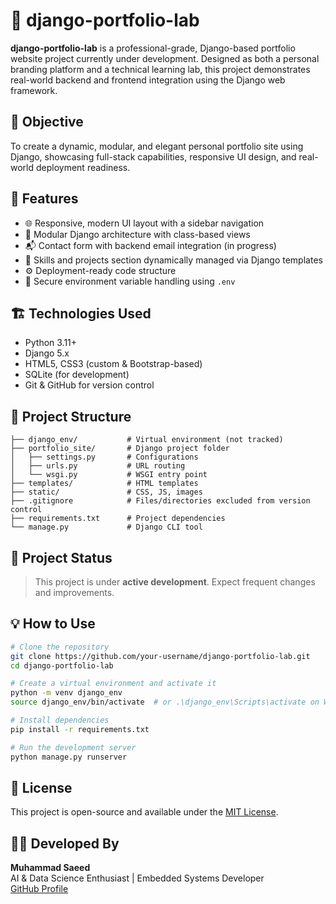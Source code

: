 
# 🚀 django-portfolio-lab

**django-portfolio-lab** is a professional-grade, Django-based portfolio website project currently under development. Designed as both a personal branding platform and a technical learning lab, this project demonstrates real-world backend and frontend integration using the Django web framework.

## 🎯 Objective

To create a dynamic, modular, and elegant personal portfolio site using Django, showcasing full-stack capabilities, responsive UI design, and real-world deployment readiness.

## 🔧 Features

- 🌐 Responsive, modern UI layout with a sidebar navigation
- 🧱 Modular Django architecture with class-based views
- 📬 Contact form with backend email integration (in progress)
- 🧠 Skills and projects section dynamically managed via Django templates
- ⚙️ Deployment-ready code structure
- 🔐 Secure environment variable handling using `.env`

## 🏗️ Technologies Used

- Python 3.11+
- Django 5.x
- HTML5, CSS3 (custom & Bootstrap-based)
- SQLite (for development)
- Git & GitHub for version control

## 📁 Project Structure

```
├── django_env/           # Virtual environment (not tracked)
├── portfolio_site/       # Django project folder
│   ├── settings.py       # Configurations
│   ├── urls.py           # URL routing
│   └── wsgi.py           # WSGI entry point
├── templates/            # HTML templates
├── static/               # CSS, JS, images
├── .gitignore            # Files/directories excluded from version control
├── requirements.txt      # Project dependencies
└── manage.py             # Django CLI tool
```

## 🚧 Project Status

> This project is under **active development**. Expect frequent changes and improvements.

## 💡 How to Use

```bash
# Clone the repository
git clone https://github.com/your-username/django-portfolio-lab.git
cd django-portfolio-lab

# Create a virtual environment and activate it
python -m venv django_env
source django_env/bin/activate  # or .\django_env\Scripts\activate on Windows

# Install dependencies
pip install -r requirements.txt

# Run the development server
python manage.py runserver
```

## 📜 License

This project is open-source and available under the [MIT License](LICENSE).

## 👨‍💻 Developed By

**Muhammad Saeed**  
AI & Data Science Enthusiast | Embedded Systems Developer  
[GitHub Profile](https://github.com/Saeed-dev2)

